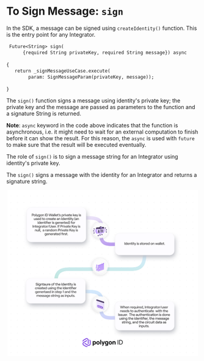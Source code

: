 # To Sign Message: `sign`
 
In the SDK, a message can be signed using `createIdentity()` function. This is the entry point for any Integrator.
 
```
 Future<String> sign(
      {required String privateKey, required String message}) async
 
{
   return _signMessageUseCase.execute(
        param: SignMessageParam(privateKey, message));
 
}
```
The `sign()` function signs a message using identity's private key; the private key and the message are passed as parameters to the function and a signature String is returned.
 
**Note**: `async` keyword in the code above indicates that the function is asynchronous, i.e. it might need to wait for an external computation to finish before it can show the result. For this reason, the `async` is used with `future` to make sure that the result will be executed eventually. 
 
The role of `sign()` is to sign a message string for an Integrator using identity's private key.
 
The `sign()` signs a message with the identity for an Integrator and returns a signature string. 

 
<div align="center">
<img src= "../../../../../imgs/identity-wallet.png" align="center" width="500"/>
</div>
<br>